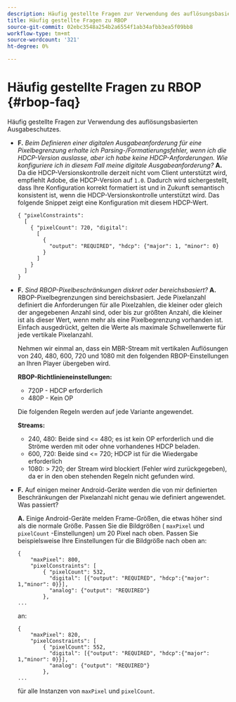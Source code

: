 ```yaml
---
description: Häufig gestellte Fragen zur Verwendung des auflösungsbasierten Ausgabeschutzes.
title: Häufig gestellte Fragen zu RBOP
source-git-commit: 02ebc3548a254b2a6554f1ab34afbb3ea5f09bb8
workflow-type: tm+mt
source-wordcount: '321'
ht-degree: 0%

---
```


# Häufig gestellte Fragen zu RBOP {#rbop-faq}

Häufig gestellte Fragen zur Verwendung des auflösungsbasierten Ausgabeschutzes.

* **F.** *Beim Definieren einer digitalen Ausgabeanforderung für eine Pixelbegrenzung erhalte ich Parsing-/Formatierungsfehler, wenn ich die HDCP-Version auslasse, aber ich habe keine HDCP-Anforderungen. Wie konfiguriere ich in diesem Fall meine digitale Ausgabeanforderung?* **A.** Da die HDCP-Versionskontrolle derzeit nicht vom Client unterstützt wird, empfiehlt Adobe, die HDCP-Version auf `1.0`. Dadurch wird sichergestellt, dass Ihre Konfiguration korrekt formatiert ist und in Zukunft semantisch konsistent ist, wenn die HDCP-Versionskontrolle unterstützt wird. Das folgende Snippet zeigt eine Konfiguration mit diesem HDCP-Wert.

  ```
  { "pixelConstraints":  
    [  
      { "pixelCount": 720, "digital":  
        [  
          {  
            "output": "REQUIRED", "hdcp": {"major": 1, "minor": 0}  
          }  
        ]  
      }  
    ]  
  }
  ```

* **F.** *Sind RBOP-Pixelbeschränkungen diskret oder bereichsbasiert?* **A.** RBOP-Pixelbegrenzungen sind bereichsbasiert. Jede Pixelanzahl definiert die Anforderungen für alle Pixelzahlen, die kleiner oder gleich der angegebenen Anzahl sind, oder bis zur größten Anzahl, die kleiner ist als dieser Wert, wenn mehr als eine Pixelbegrenzung vorhanden ist. Einfach ausgedrückt, gelten die Werte als maximale Schwellenwerte für jede vertikale Pixelanzahl.

  Nehmen wir einmal an, dass ein MBR-Stream mit vertikalen Auflösungen von 240, 480, 600, 720 und 1080 mit den folgenden RBOP-Einstellungen an Ihren Player übergeben wird.

  **RBOP-Richtlinieneinstellungen:**

   * 720P - HDCP erforderlich
   * 480P - Kein OP

  Die folgenden Regeln werden auf jede Variante angewendet.

  **Streams:**

   * 240, 480: Beide sind &lt;= 480; es ist kein OP erforderlich und die Ströme werden mit oder ohne vorhandenes HDCP beladen.
   * 600, 720: Beide sind &lt;= 720; HDCP ist für die Wiedergabe erforderlich
   * 1080: > 720; der Stream wird blockiert (Fehler wird zurückgegeben), da er in den oben stehenden Regeln nicht gefunden wird.

* **F.** Auf einigen meiner Android-Geräte werden die von mir definierten Beschränkungen der Pixelanzahl nicht genau wie definiert angewendet. Was passiert?

  **A.** Einige Android-Geräte melden Frame-Größen, die etwas höher sind als die normale Größe. Passen Sie die Bildgrößen ( `maxPixel` und `pixelCount` -Einstellungen) um 20 Pixel nach oben. Passen Sie beispielsweise Ihre Einstellungen für die Bildgröße nach oben an:

  ```
  { 
      "maxPixel": 800, 
      "pixelConstraints": [ 
          { "pixelCount": 532, 
            "digital": [{"output": "REQUIRED", "hdcp":{"major": 1,"minor": 0}}], 
            "analog": {"output": "REQUIRED"} 
          }, 
  ... 
  ```

  an:

  ```
  { 
      "maxPixel": 820, 
      "pixelConstraints": [ 
          { "pixelCount": 552, 
            "digital": [{"output": "REQUIRED", "hdcp":{"major": 1,"minor": 0}}], 
            "analog": {"output": "REQUIRED"} 
          }, 
  ... 
  ```

  für alle Instanzen von `maxPixel` und `pixelCount`.
